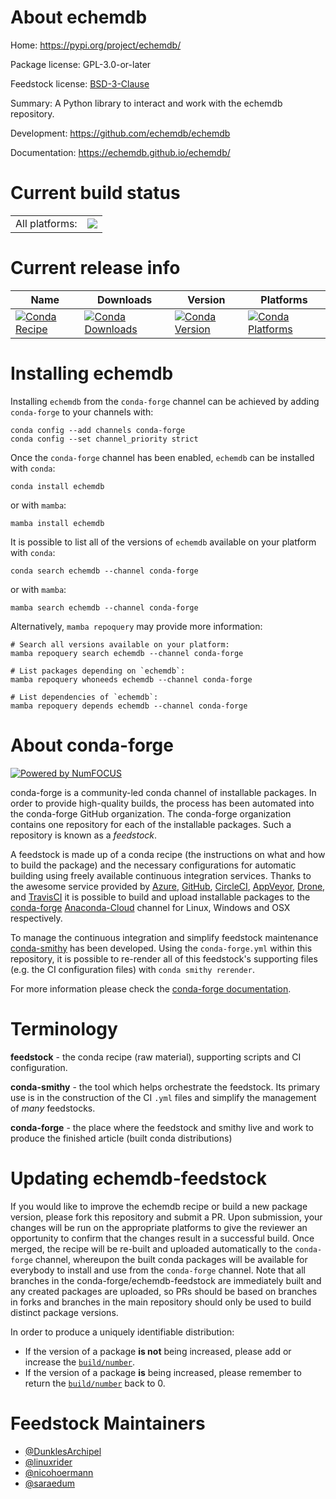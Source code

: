 About echemdb
=============

Home: https://pypi.org/project/echemdb/

Package license: GPL-3.0-or-later

Feedstock license: [BSD-3-Clause](https://github.com/conda-forge/echemdb-feedstock/blob/main/LICENSE.txt)

Summary: A Python library to interact and work with the echemdb repository.

Development: https://github.com/echemdb/echemdb

Documentation: https://echemdb.github.io/echemdb/

Current build status
====================


<table><tr><td>All platforms:</td>
    <td>
      <a href="https://dev.azure.com/conda-forge/feedstock-builds/_build/latest?definitionId=16138&branchName=main">
        <img src="https://dev.azure.com/conda-forge/feedstock-builds/_apis/build/status/echemdb-feedstock?branchName=main">
      </a>
    </td>
  </tr>
</table>

Current release info
====================

| Name | Downloads | Version | Platforms |
| --- | --- | --- | --- |
| [![Conda Recipe](https://img.shields.io/badge/recipe-echemdb-green.svg)](https://anaconda.org/conda-forge/echemdb) | [![Conda Downloads](https://img.shields.io/conda/dn/conda-forge/echemdb.svg)](https://anaconda.org/conda-forge/echemdb) | [![Conda Version](https://img.shields.io/conda/vn/conda-forge/echemdb.svg)](https://anaconda.org/conda-forge/echemdb) | [![Conda Platforms](https://img.shields.io/conda/pn/conda-forge/echemdb.svg)](https://anaconda.org/conda-forge/echemdb) |

Installing echemdb
==================

Installing `echemdb` from the `conda-forge` channel can be achieved by adding `conda-forge` to your channels with:

```
conda config --add channels conda-forge
conda config --set channel_priority strict
```

Once the `conda-forge` channel has been enabled, `echemdb` can be installed with `conda`:

```
conda install echemdb
```

or with `mamba`:

```
mamba install echemdb
```

It is possible to list all of the versions of `echemdb` available on your platform with `conda`:

```
conda search echemdb --channel conda-forge
```

or with `mamba`:

```
mamba search echemdb --channel conda-forge
```

Alternatively, `mamba repoquery` may provide more information:

```
# Search all versions available on your platform:
mamba repoquery search echemdb --channel conda-forge

# List packages depending on `echemdb`:
mamba repoquery whoneeds echemdb --channel conda-forge

# List dependencies of `echemdb`:
mamba repoquery depends echemdb --channel conda-forge
```


About conda-forge
=================

[![Powered by
NumFOCUS](https://img.shields.io/badge/powered%20by-NumFOCUS-orange.svg?style=flat&colorA=E1523D&colorB=007D8A)](https://numfocus.org)

conda-forge is a community-led conda channel of installable packages.
In order to provide high-quality builds, the process has been automated into the
conda-forge GitHub organization. The conda-forge organization contains one repository
for each of the installable packages. Such a repository is known as a *feedstock*.

A feedstock is made up of a conda recipe (the instructions on what and how to build
the package) and the necessary configurations for automatic building using freely
available continuous integration services. Thanks to the awesome service provided by
[Azure](https://azure.microsoft.com/en-us/services/devops/), [GitHub](https://github.com/),
[CircleCI](https://circleci.com/), [AppVeyor](https://www.appveyor.com/),
[Drone](https://cloud.drone.io/welcome), and [TravisCI](https://travis-ci.com/)
it is possible to build and upload installable packages to the
[conda-forge](https://anaconda.org/conda-forge) [Anaconda-Cloud](https://anaconda.org/)
channel for Linux, Windows and OSX respectively.

To manage the continuous integration and simplify feedstock maintenance
[conda-smithy](https://github.com/conda-forge/conda-smithy) has been developed.
Using the ``conda-forge.yml`` within this repository, it is possible to re-render all of
this feedstock's supporting files (e.g. the CI configuration files) with ``conda smithy rerender``.

For more information please check the [conda-forge documentation](https://conda-forge.org/docs/).

Terminology
===========

**feedstock** - the conda recipe (raw material), supporting scripts and CI configuration.

**conda-smithy** - the tool which helps orchestrate the feedstock.
                   Its primary use is in the construction of the CI ``.yml`` files
                   and simplify the management of *many* feedstocks.

**conda-forge** - the place where the feedstock and smithy live and work to
                  produce the finished article (built conda distributions)


Updating echemdb-feedstock
==========================

If you would like to improve the echemdb recipe or build a new
package version, please fork this repository and submit a PR. Upon submission,
your changes will be run on the appropriate platforms to give the reviewer an
opportunity to confirm that the changes result in a successful build. Once
merged, the recipe will be re-built and uploaded automatically to the
`conda-forge` channel, whereupon the built conda packages will be available for
everybody to install and use from the `conda-forge` channel.
Note that all branches in the conda-forge/echemdb-feedstock are
immediately built and any created packages are uploaded, so PRs should be based
on branches in forks and branches in the main repository should only be used to
build distinct package versions.

In order to produce a uniquely identifiable distribution:
 * If the version of a package **is not** being increased, please add or increase
   the [``build/number``](https://docs.conda.io/projects/conda-build/en/latest/resources/define-metadata.html#build-number-and-string).
 * If the version of a package **is** being increased, please remember to return
   the [``build/number``](https://docs.conda.io/projects/conda-build/en/latest/resources/define-metadata.html#build-number-and-string)
   back to 0.

Feedstock Maintainers
=====================

* [@DunklesArchipel](https://github.com/DunklesArchipel/)
* [@linuxrider](https://github.com/linuxrider/)
* [@nicohoermann](https://github.com/nicohoermann/)
* [@saraedum](https://github.com/saraedum/)

